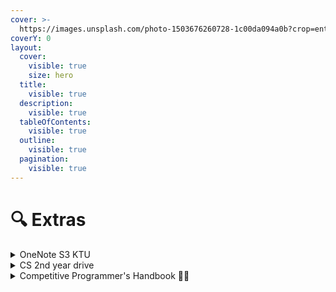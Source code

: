 ```yaml
---
cover: >-
  https://images.unsplash.com/photo-1503676260728-1c00da094a0b?crop=entropy&cs=srgb&fm=jpg&ixid=M3wxOTcwMjR8MHwxfHNlYXJjaHwxfHxsZWFybmluZ3xlbnwwfHx8fDE2OTUxNDU4NzN8MA&ixlib=rb-4.0.3&q=85
coverY: 0
layout:
  cover:
    visible: true
    size: hero
  title:
    visible: true
  description:
    visible: true
  tableOfContents:
    visible: true
  outline:
    visible: true
  pagination:
    visible: true
---
```


# 🔍 Extras

<details>

<summary>OneNote S3 KTU</summary>

[All in OneNote](https://onedrive.live.com/redir?resid=A5EFF3B93E4F081B%21163\&authkey=%21AuhV6GCkdOK5qhQ\&page=View\&wd=target%28New%20Section%201.one%7C202c39a8-9873-474c-b635-57bac5703cd4%2FSubjects%7C6e69f7a7-f2c0-6845-b2ab-ec680e227a46%2F%29\&wdorigin=NavigationUrl)👈

</details>

<details>

<summary>CS 2nd year drive</summary>

[Click here](https://drive.google.com/drive/folders/13Hf9sOEl-tXwCkWzLUErG-Q4yp8S9dNQ?usp=drive\_link)👈

</details>

<details>

<summary>Competitive Programmer's Handbook 🧑‍💻</summary>

[Click Here](https://drive.google.com/file/d/1Ut\_HT2lrgsBUWJ7-tgN3WM26QBzqZSDg/view?usp=drive\_link)👈

</details>

